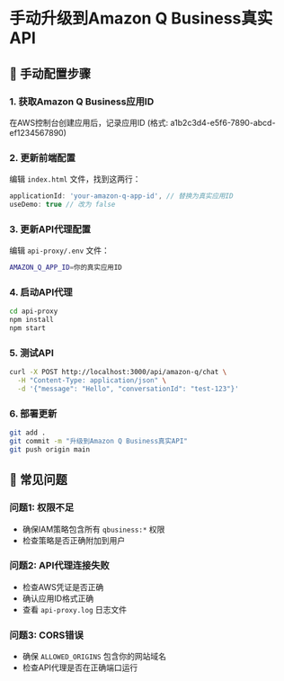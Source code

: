# 手动升级到Amazon Q Business真实API

## 🔧 手动配置步骤

### 1. 获取Amazon Q Business应用ID
在AWS控制台创建应用后，记录应用ID (格式: a1b2c3d4-e5f6-7890-abcd-ef1234567890)

### 2. 更新前端配置
编辑 `index.html` 文件，找到这两行：
```javascript
applicationId: 'your-amazon-q-app-id', // 替换为真实应用ID
useDemo: true // 改为 false
```

### 3. 更新API代理配置
编辑 `api-proxy/.env` 文件：
```bash
AMAZON_Q_APP_ID=你的真实应用ID
```

### 4. 启动API代理
```bash
cd api-proxy
npm install
npm start
```

### 5. 测试API
```bash
curl -X POST http://localhost:3000/api/amazon-q/chat \
  -H "Content-Type: application/json" \
  -d '{"message": "Hello", "conversationId": "test-123"}'
```

### 6. 部署更新
```bash
git add .
git commit -m "升级到Amazon Q Business真实API"
git push origin main
```

## 🚨 常见问题

### 问题1: 权限不足
- 确保IAM策略包含所有 `qbusiness:*` 权限
- 检查策略是否正确附加到用户

### 问题2: API代理连接失败
- 检查AWS凭证是否正确
- 确认应用ID格式正确
- 查看 `api-proxy.log` 日志文件

### 问题3: CORS错误
- 确保 `ALLOWED_ORIGINS` 包含你的网站域名
- 检查API代理是否在正确端口运行
